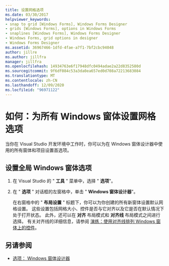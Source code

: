 ```yaml
---
title: 设置网格选项
ms.date: 03/30/2017
helpviewer_keywords:
- snap to grid [Windows Forms], Windows Forms Designer
- grids [Windows Forms], options in Windows Forms
- snaplines [Windows Forms], Windows Forms Designer
- Windows Forms, grid options in designer
- Windows Forms Designer
ms.assetid: 36967466-1dfd-4fae-a7f1-7bf2cbc94048
author: jillre
ms.author: jillfra
manager: jillfra
ms.openlocfilehash: 14934763e6f17948dfc0494adae2a22d8352580d
ms.sourcegitcommit: 9f6df084c53a3da0ea657ed0d708a72213683084
ms.translationtype: MT
ms.contentlocale: zh-CN
ms.lasthandoff: 12/09/2020
ms.locfileid: "96971122"
---
```

# <a name="how-to-set-grid-options-for-all-windows-forms"></a>如何：为所有 Windows 窗体设置网格选项

当你在 Visual Studio 开发环境中工作时，你可以为在 Windows 窗体设计器中使用的所有窗体和项目设置首选项。

## <a name="set-global-windows-forms-options"></a>设置全局 Windows 窗体选项

1. 在 Visual Studio 的 " **工具** " 菜单中，选择 " **选项**"。

2. 在 " **选项** " 对话框的左窗格中，单击 " **Windows 窗体设计器**"。

   在右窗格中的 " **布局设置** " 标题下，你可以为你创建的所有新窗体设置默认网格设置。 这些设置包括网格大小、控件是否与它对齐以及它是否在默认情况下处于打开状态。 此外，还可以在 **对齐** 布局模式和 **对齐线** 布局模式之间进行选择。 有关对齐线的详细信息，请参阅 [演练：使用对齐线排列 Windows 窗体上的控件](walkthrough-arranging-controls-on-windows-forms-using-snaplines.md)。

## <a name="see-also"></a>另请参阅

- [选项： Windows 窗体设计器](/visualstudio/ide/reference/options-windows-forms-designer)
